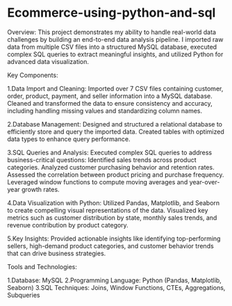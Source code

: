 # Ecommerce-using-python-and-sql
Overview: This project demonstrates my ability to handle real-world data challenges by building an end-to-end data analysis pipeline. I imported raw data from multiple CSV files into a structured MySQL database, executed complex SQL queries to extract meaningful insights, and utilized Python for advanced data visualization.

Key Components:

1.Data Import and Cleaning: 
Imported over 7 CSV files containing customer, order, product, payment, and seller information into a MySQL database.
Cleaned and transformed the data to ensure consistency and accuracy, including handling missing values and standardizing column names.

2.Database Management:
Designed and structured a relational database to efficiently store and query the imported data.
Created tables with optimized data types to enhance query performance.

3.SQL Queries and Analysis:
Executed complex SQL queries to address business-critical questions:
Identified sales trends across product categories.
Analyzed customer purchasing behavior and retention rates.
Assessed the correlation between product pricing and purchase frequency.
Leveraged window functions to compute moving averages and year-over-year growth rates.

4.Data Visualization with Python:
Utilized Pandas, Matplotlib, and Seaborn to create compelling visual representations of the data.
Visualized key metrics such as customer distribution by state, monthly sales trends, and revenue contribution by product category.

5.Key Insights:
Provided actionable insights like identifying top-performing sellers, high-demand product categories, and customer behavior trends that can drive business strategies.


Tools and Technologies:

1.Database: MySQL
2.Programming Language: Python (Pandas, Matplotlib, Seaborn)
3.SQL Techniques: Joins, Window Functions, CTEs, Aggregations, Subqueries

